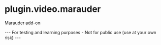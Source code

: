 # plugin.video.marauder
Marauder add-on

--- For testing and learning purposes - Not for public use (use at your own risk) ---